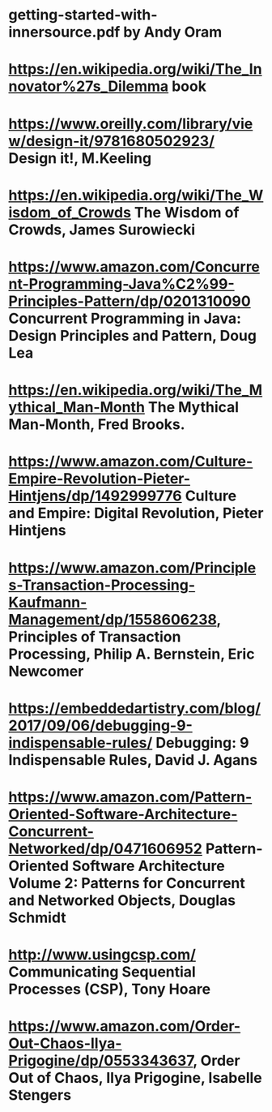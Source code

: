 # getting-started-with-innersource.pdf by Andy Oram
# https://en.wikipedia.org/wiki/The_Innovator%27s_Dilemma book
# https://www.oreilly.com/library/view/design-it/9781680502923/ Design it!, M.Keeling
# https://en.wikipedia.org/wiki/The_Wisdom_of_Crowds The Wisdom of Crowds, James Surowiecki
# https://www.amazon.com/Concurrent-Programming-Java%C2%99-Principles-Pattern/dp/0201310090 Concurrent Programming in Java: Design Principles and Pattern, Doug Lea
# https://en.wikipedia.org/wiki/The_Mythical_Man-Month The Mythical Man-Month, Fred Brooks.
# https://www.amazon.com/Culture-Empire-Revolution-Pieter-Hintjens/dp/1492999776 Culture and Empire: Digital Revolution, Pieter Hintjens
# https://www.amazon.com/Principles-Transaction-Processing-Kaufmann-Management/dp/1558606238, Principles of Transaction Processing, Philip A. Bernstein, Eric Newcomer
# https://embeddedartistry.com/blog/2017/09/06/debugging-9-indispensable-rules/ Debugging: 9 Indispensable Rules, David J. Agans
# https://www.amazon.com/Pattern-Oriented-Software-Architecture-Concurrent-Networked/dp/0471606952 Pattern-Oriented Software Architecture Volume 2: Patterns for Concurrent and Networked Objects,  Douglas Schmidt
# http://www.usingcsp.com/ Communicating Sequential Processes (CSP), Tony Hoare
# https://www.amazon.com/Order-Out-Chaos-Ilya-Prigogine/dp/0553343637, Order Out of Chaos, Ilya Prigogine, Isabelle Stengers